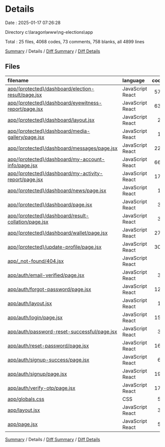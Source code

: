 # Details

Date : 2025-01-17 07:26:28

Directory c:\\laragon\\www\\ng-elections\\app

Total : 25 files,  4068 codes, 73 comments, 758 blanks, all 4899 lines

[Summary](results.md) / Details / [Diff Summary](diff.md) / [Diff Details](diff-details.md)

## Files
| filename | language | code | comment | blank | total |
| :--- | :--- | ---: | ---: | ---: | ---: |
| [app/(protected)/dashboard/election-result/page.jsx](/app/(protected)/dashboard/election-result/page.jsx) | JavaScript React | 574 | 14 | 81 | 669 |
| [app/(protected)/dashboard/eyewitness-report/page.jsx](/app/(protected)/dashboard/eyewitness-report/page.jsx) | JavaScript React | 630 | 10 | 73 | 713 |
| [app/(protected)/dashboard/layout.jsx](/app/(protected)/dashboard/layout.jsx) | JavaScript React | 27 | 0 | 9 | 36 |
| [app/(protected)/dashboard/media-gallery/page.jsx](/app/(protected)/dashboard/media-gallery/page.jsx) | JavaScript React | 17 | 0 | 7 | 24 |
| [app/(protected)/dashboard/messages/page.jsx](/app/(protected)/dashboard/messages/page.jsx) | JavaScript React | 221 | 2 | 30 | 253 |
| [app/(protected)/dashboard/my-account-info/page.jsx](/app/(protected)/dashboard/my-account-info/page.jsx) | JavaScript React | 665 | 12 | 149 | 826 |
| [app/(protected)/dashboard/my-activity-report/page.jsx](/app/(protected)/dashboard/my-activity-report/page.jsx) | JavaScript React | 179 | 1 | 28 | 208 |
| [app/(protected)/dashboard/news/page.jsx](/app/(protected)/dashboard/news/page.jsx) | JavaScript React | 17 | 0 | 8 | 25 |
| [app/(protected)/dashboard/page.jsx](/app/(protected)/dashboard/page.jsx) | JavaScript React | 34 | 0 | 16 | 50 |
| [app/(protected)/dashboard/result-collation/page.jsx](/app/(protected)/dashboard/result-collation/page.jsx) | JavaScript React | 36 | 0 | 18 | 54 |
| [app/(protected)/dashboard/wallet/page.jsx](/app/(protected)/dashboard/wallet/page.jsx) | JavaScript React | 270 | 2 | 48 | 320 |
| [app/(protected)/update-profile/page.jsx](/app/(protected)/update-profile/page.jsx) | JavaScript React | 303 | 5 | 56 | 364 |
| [app/_not-found/404.jsx](/app/_not-found/404.jsx) | JavaScript React | 8 | 0 | 1 | 9 |
| [app/auth/email-verified/page.jsx](/app/auth/email-verified/page.jsx) | JavaScript React | 31 | 4 | 14 | 49 |
| [app/auth/forgot-password/page.jsx](/app/auth/forgot-password/page.jsx) | JavaScript React | 123 | 0 | 28 | 151 |
| [app/auth/layout.jsx](/app/auth/layout.jsx) | JavaScript React | 11 | 0 | 2 | 13 |
| [app/auth/login/page.jsx](/app/auth/login/page.jsx) | JavaScript React | 154 | 2 | 36 | 192 |
| [app/auth/password-reset-successful/page.jsx](/app/auth/password-reset-successful/page.jsx) | JavaScript React | 31 | 4 | 13 | 48 |
| [app/auth/reset-password/page.jsx](/app/auth/reset-password/page.jsx) | JavaScript React | 164 | 3 | 35 | 202 |
| [app/auth/signup-success/page.jsx](/app/auth/signup-success/page.jsx) | JavaScript React | 68 | 5 | 22 | 95 |
| [app/auth/signup/page.jsx](/app/auth/signup/page.jsx) | JavaScript React | 194 | 0 | 26 | 220 |
| [app/auth/verify-otp/page.jsx](/app/auth/verify-otp/page.jsx) | JavaScript React | 170 | 0 | 37 | 207 |
| [app/globals.css](/app/globals.css) | CSS | 56 | 0 | 3 | 59 |
| [app/layout.jsx](/app/layout.jsx) | JavaScript React | 31 | 0 | 3 | 34 |
| [app/page.jsx](/app/page.jsx) | JavaScript React | 54 | 9 | 15 | 78 |

[Summary](results.md) / Details / [Diff Summary](diff.md) / [Diff Details](diff-details.md)